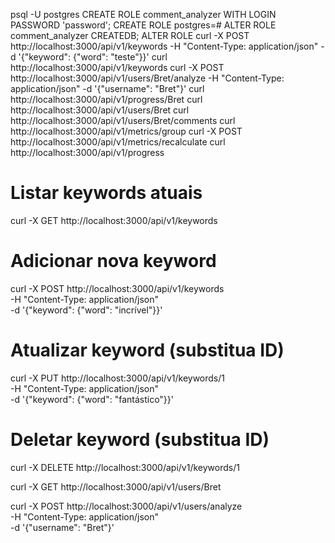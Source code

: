 psql -U postgres
CREATE ROLE comment_analyzer WITH LOGIN PASSWORD 'password';
CREATE ROLE
postgres=# ALTER ROLE comment_analyzer CREATEDB;
ALTER ROLE
curl -X POST http://localhost:3000/api/v1/keywords -H "Content-Type: application/json" -d '{"keyword": {"word": "teste"}}'
curl http://localhost:3000/api/v1/keywords
curl -X POST http://localhost:3000/api/v1/users/Bret/analyze -H "Content-Type: application/json" -d '{"username": "Bret"}'
curl http://localhost:3000/api/v1/progress/Bret
curl http://localhost:3000/api/v1/users/Bret
curl http://localhost:3000/api/v1/users/Bret/comments
curl http://localhost:3000/api/v1/metrics/group
curl -X POST http://localhost:3000/api/v1/metrics/recalculate
curl http://localhost:3000/api/v1/progress

# Listar keywords atuais
curl -X GET http://localhost:3000/api/v1/keywords

# Adicionar nova keyword
curl -X POST http://localhost:3000/api/v1/keywords \
  -H "Content-Type: application/json" \
  -d '{"keyword": {"word": "incrível"}}'

# Atualizar keyword (substitua ID)
curl -X PUT http://localhost:3000/api/v1/keywords/1 \
  -H "Content-Type: application/json" \
  -d '{"keyword": {"word": "fantástico"}}'

# Deletar keyword (substitua ID)
curl -X DELETE http://localhost:3000/api/v1/keywords/1

curl -X GET http://localhost:3000/api/v1/users/Bret


curl -X POST http://localhost:3000/api/v1/users/analyze \
  -H "Content-Type: application/json" \
  -d '{"username": "Bret"}'
